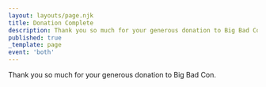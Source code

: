 ```yaml
---
layout: layouts/page.njk
title: Donation Complete
description: Thank you so much for your generous donation to Big Bad Con.
published: true
_template: page
event: 'both'
---
```


Thank you so much for your generous donation to Big Bad Con.
